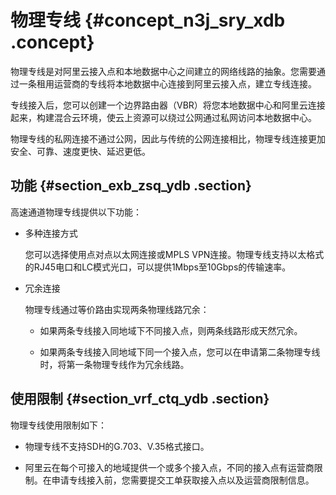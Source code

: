# 物理专线 {#concept_n3j_sry_xdb .concept}

物理专线是对阿里云接入点和本地数据中心之间建立的网络线路的抽象。您需要通过一条租用运营商的专线将本地数据中心连接到阿里云接入点，建立专线连接。

专线接入后，您可以创建一个边界路由器（VBR）将您本地数据中心和阿里云连接起来，构建混合云环境，使云上资源可以绕过公网通过私网访问本地数据中心。

物理专线的私网连接不通过公网，因此与传统的公网连接相比，物理专线连接更加安全、可靠、速度更快、延迟更低。

## 功能 {#section_exb_zsq_ydb .section}

高速通道物理专线提供以下功能：

-   多种连接方式

    您可以选择使用点对点以太网连接或MPLS VPN连接。物理专线支持以太格式的RJ45电口和LC模式光口，可以提供1Mbps至10Gbps的传输速率。

-   冗余连接

    物理专线通过等价路由实现两条物理线路冗余：

    -   如果两条专线接入同地域下不同接入点，则两条线路形成天然冗余。

    -   如果两条专线接入同地域下同一个接入点，您可以在申请第二条物理专线时，将第一条物理专线作为冗余线路。


## 使用限制 {#section_vrf_ctq_ydb .section}

物理专线使用限制如下：

-   物理专线不支持SDH的G.703、V.35格式接口。

-   阿里云在每个可接入的地域提供一个或多个接入点，不同的接入点有运营商限制。在申请专线接入前，您需要提交工单获取接入点以及运营商限制信息。


